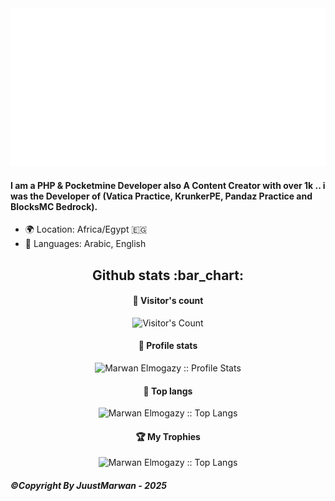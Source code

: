 <img src="https://github.com/JuustMarwan/JuustMarwan/blob/main/animation2.svg"/>

#### I am a PHP & Pocketmine Developer also A Content Creator with over 1k .. i was the Developer of (Vatica Practice, KrunkerPE, Pandaz Practice and BlocksMC Bedrock).

- 🌍 Location: Africa/Egypt :egypt:
- 💬 Languages: Arabic, English

<h2 align="center">Github stats :bar_chart:</h2>

<h4 align="center">👀 Visitor's count </h4>
<p align="center"><img src="https://profile-counter.glitch.me/{Zinkil-YT}/count.svg" alt="Visitor's Count" /></p>

<h4 align="center">💾 Profile stats </h4>
<p align="center"><img src="https://github-readme-stats.vercel.app/api?username=JuustMarwan&include_all_commits=true&count_private=true&theme=react&show_icons=true&hide_border=true&title_color=2c98ff&icon_color=2c98ff&bg_color=0d1117" alt="Marwan Elmogazy :: Profile Stats" /></p>

<h4 align="center">🚀 Top langs </h4>
<p align="center"><img src="https://github-readme-stats.vercel.app/api/top-langs/?username=JuustMarwan&layout=compact&theme=react&show_icons=true&hide_border=true&title_color=2c98ff&icon_color=2c98ff&bg_color=0d1117" alt="Marwan Elmogazy :: Top Langs" /></p>

<h4 align="center">🏆 My Trophies </h4>
<p align="center"><img src="https://github-profile-trophy.vercel.app/?username=JuustMarwan&theme=discord" alt="Marwan Elmogazy :: Top Langs" /></p>

<h6><b>©Copyright By JuustMarwan - 2025</b></h6>

<!--

Widget Colors is taken from MelidaZ | https://github.com/MelidaZ/MelidaZ

Discord idea is taken from 0x00032 | https://github.com/0x00032/0x00032
